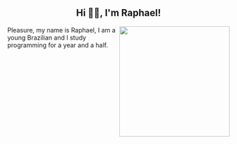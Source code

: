 <h2 align="center">Hi 👋🏻, I'm Raphael!</h2>
<img align="right" src="https://media.tenor.com/images/20be3abd731fe52f8b74480e6b404053/tenor.gif" width="250px"></img>
<p align="left">Pleasure, my name is Raphael, I am a young Brazilian and I study programming for a year and a half.</p>
